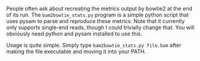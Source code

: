 People often ask about recreating the metrics output by bowtie2 at the end of its run. The `bam2bowtie_stats.py` program is a simple python script that uses pysam to parse and reproduce these metrics. Note that it currently only supports single-end reads, though I could trivially change that. You will obviously need python and pysam installed to use this.

Usage is quite simple. Simply type `bam2bowtie_stats.py file.bam` after making the file executable and moving it into your PATH.
